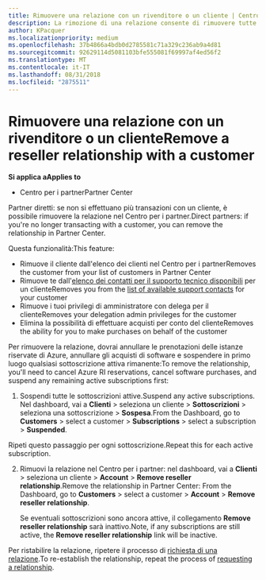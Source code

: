 ```yaml
---
title: Rimuovere una relazione con un rivenditore o un cliente | Centro per i partner
description: La rimozione di una relazione consente di rimuovere tutte le relazioni di business chiuse dalla vista nel Centro per i partner.
author: KPacquer
ms.localizationpriority: medium
ms.openlocfilehash: 37b4866a4bdb0d2785581c71a329c236ab9a4d81
ms.sourcegitcommit: 92629114d5081103bfe555081f69997af4ed56f2
ms.translationtype: MT
ms.contentlocale: it-IT
ms.lasthandoff: 08/31/2018
ms.locfileid: "2875511"
---
```

# <a name="remove-a-reseller-relationship-with-a-customer"></a><span data-ttu-id="ef466-103">Rimuovere una relazione con un rivenditore o un cliente</span><span class="sxs-lookup"><span data-stu-id="ef466-103">Remove a reseller relationship with a customer</span></span>

**<span data-ttu-id="ef466-104">Si applica a</span><span class="sxs-lookup"><span data-stu-id="ef466-104">Applies to</span></span>**

-   <span data-ttu-id="ef466-105">Centro per i partner</span><span class="sxs-lookup"><span data-stu-id="ef466-105">Partner Center</span></span>

<span data-ttu-id="ef466-106">Partner diretti: se non si effettuano più transazioni con un cliente, è possibile rimuovere la relazione nel Centro per i partner.</span><span class="sxs-lookup"><span data-stu-id="ef466-106">Direct partners: if you're no longer transacting with a customer, you can remove the relationship in Partner Center.</span></span> 

<span data-ttu-id="ef466-107">Questa funzionalità:</span><span class="sxs-lookup"><span data-stu-id="ef466-107">This feature:</span></span>
*  <span data-ttu-id="ef466-108">Rimuove il cliente dall'elenco dei clienti nel Centro per i partner</span><span class="sxs-lookup"><span data-stu-id="ef466-108">Removes the customer from your list of customers in Partner Center</span></span>
*  <span data-ttu-id="ef466-109">Rimuove te dall'[elenco dei contatti per il supporto tecnico disponibili](assign-support-contacts.md) per un cliente</span><span class="sxs-lookup"><span data-stu-id="ef466-109">Removes you from the [list of available support contacts](assign-support-contacts.md) for your customer</span></span>
*  <span data-ttu-id="ef466-110">Rimuove i tuoi privilegi di amministratore con delega per il cliente</span><span class="sxs-lookup"><span data-stu-id="ef466-110">Removes your delegation admin privileges for the customer</span></span>
*  <span data-ttu-id="ef466-111">Elimina la possibilità di effettuare acquisti per conto del cliente</span><span class="sxs-lookup"><span data-stu-id="ef466-111">Removes the ability for you to make purchases on behalf of the customer</span></span>

<span data-ttu-id="ef466-112">Per rimuovere la relazione, dovrai annullare le prenotazioni delle istanze riservate di Azure, annullare gli acquisti di software e sospendere in primo luogo qualsiasi sottoscrizione attiva rimanente:</span><span class="sxs-lookup"><span data-stu-id="ef466-112">To remove the relationship, you'll need to cancel Azure RI reservations, cancel software purchases, and suspend any remaining active subscriptions first:</span></span>

1.  <span data-ttu-id="ef466-113">Sospendi tutte le sottoscrizioni attive.</span><span class="sxs-lookup"><span data-stu-id="ef466-113">Suspend any active subscriptions.</span></span> <span data-ttu-id="ef466-114">Nel dashboard, vai a **Clienti** > seleziona un cliente > **Sottoscrizioni** > seleziona una sottoscrizione > **Sospesa**.</span><span class="sxs-lookup"><span data-stu-id="ef466-114">From the Dashboard, go to **Customers** > select a customer > **Subscriptions** > select a subscription > **Suspended**.</span></span> 

   <span data-ttu-id="ef466-115">Ripeti questo passaggio per ogni sottoscrizione.</span><span class="sxs-lookup"><span data-stu-id="ef466-115">Repeat this for each active subscription.</span></span>

2.  <span data-ttu-id="ef466-116">Rimuovi la relazione nel Centro per i partner: nel dashboard, vai a **Clienti** > seleziona un cliente > **Account** > **Remove reseller relationship**.</span><span class="sxs-lookup"><span data-stu-id="ef466-116">Remove the relationship in Partner Center: From the Dashboard, go to **Customers** > select a customer > **Account** > **Remove reseller relationship**.</span></span>

    <span data-ttu-id="ef466-117">Se eventuali sottoscrizioni sono ancora attive, il collegamento **Remove reseller relationship** sarà inattivo.</span><span class="sxs-lookup"><span data-stu-id="ef466-117">Note, if any subscriptions are still active, the **Remove reseller relationship** link will be inactive.</span></span> 

<span data-ttu-id="ef466-118">Per ristabilire la relazione, ripetere il processo di [richiesta di una relazione](request-a-relationship-with-a-customer.md).</span><span class="sxs-lookup"><span data-stu-id="ef466-118">To re-establish the relationship, repeat the process of [requesting a relationship](request-a-relationship-with-a-customer.md).</span></span>
